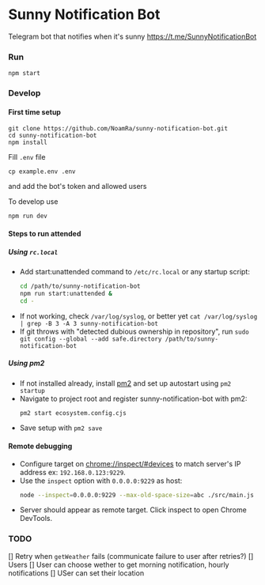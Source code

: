 # Sunny Notification Bot

Telegram bot that notifies when it's sunny https://t.me/SunnyNotificationBot

### Run

```console
npm start
```

### Develop

#### First time setup

```console
git clone https://github.com/NoamRa/sunny-notification-bot.git
cd sunny-notification-bot
npm install
```

Fill `.env` file

```console
cp example.env .env
```

and add the bot's token and allowed users

To develop use

```console
npm run dev
```

#### Steps to run attended

##### Using `rc.local`

- Add start:unattended command to `/etc/rc.local` or any startup script:
  ```sh
  cd /path/to/sunny-notification-bot
  npm run start:unattended &
  cd -
  ```
- If not working, check `/var/log/syslog`, or better yet
  `cat /var/log/syslog | grep -B 3 -A 3 sunny-notification-bot`
- If git throws with "detected dubious ownership in repository", run
  `sudo git config --global --add safe.directory /path/to/sunny-notification-bot`

##### Using pm2

- If not installed already, install [pm2](https://pm2.keymetrics.io) and set up autostart using `pm2 startup`
- Navigate to project root and register sunny-notification-bot with pm2:
  ```sh
  pm2 start ecosystem.config.cjs
  ```
- Save setup with `pm2 save`

#### Remote debugging

- Configure target on [chrome://inspect/#devices](chrome://inspect/#devices) to
  match server's IP address ex: `192.168.0.123:9229`.
- Use the `inspect` option with `0.0.0.0:9229` as host:
  ```sh
  node --inspect=0.0.0.0:9229 --max-old-space-size=abc ./src/main.js
  ```
- Server should appear as remote target. Click inspect to open Chrome DevTools.

### TODO

[] Retry when `getWeather` fails (communicate failure to user after retries?)
[] Users
[] User can choose wether to get morning notification, hourly notifications
[] USer can set their location

